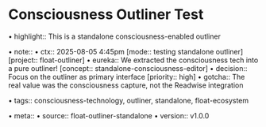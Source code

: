 # Consciousness Outliner Test

• highlight:: This is a standalone consciousness-enabled outliner

• note::
  • ctx:: 2025-08-05 4:45pm [mode:: testing standalone outliner] [project:: float-outliner]
  • eureka:: We extracted the consciousness tech into a pure outliner! [concept:: standalone-consciousness-editor]
  • decision:: Focus on the outliner as primary interface [priority:: high]
  • gotcha:: The real value was the consciousness capture, not the Readwise integration

• tags:: consciousness-technology, outliner, standalone, float-ecosystem

• meta::
  • source:: float-outliner-standalone
  • version:: v1.0.0